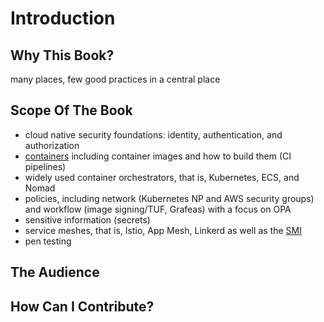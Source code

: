 # Introduction

## Why This Book?

many places, few good practices in a central place

## Scope Of The Book

- cloud native security foundations: identity, authentication, and authorization
- [containers](http://containerz.info/) including container images and how to build them (CI pipelines)
- widely used container orchestrators, that is, Kubernetes, ECS, and Nomad
- policies, including network (Kubernetes NP and AWS security groups) and workflow (image signing/TUF, Grafeas) with a focus on OPA
- sensitive information (secrets)
- service meshes, that is, Istio, App Mesh, Linkerd as well as the [SMI](https://smi-spec.io/)
- pen testing

## The Audience

## How Can I Contribute?

